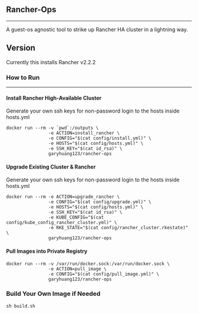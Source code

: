 ## Rancher-Ops
------------------------------------------------------------------------------
A guest-os agnostic tool to strike up Rancher HA cluster in a lightning way.

## Version
Currently this installs Rancher v2.2.2

### How to Run
---------------------------------------------

#### Install Rancher High-Available Cluster
Generate your own ssh keys for non-password login to the hosts inside hosts.yml
```
docker run --rm -v `pwd`:/outputs \
                -e ACTION=install_rancher \
                -e CONFIG="$(cat config/install.yml)" \
                -e HOSTS="$(cat config/hosts.yml)" \
                -e SSH_KEY="$(cat id_rsa)" \
                garyhuang123/rancher-ops
```
#### Upgrade Existing Cluster & Rancher
Generate your own ssh keys for non-password login to the hosts inside hosts.yml
```
docker run --rm -e ACTION=upgrade_rancher \
                -e CONFIG="$(cat config/upgrade.yml)" \
                -e HOSTS="$(cat config/hosts.yml)" \
                -e SSH_KEY="$(cat id_rsa)" \
                -e KUBE_CONFIG="$(cat config/kube_config_rancher_cluster.yml)" \
                -e RKE_STATE="$(cat config/rancher_cluster.rkestate)" \
                garyhuang123/rancher-ops
```
#### Pull Images into Private Registry

```
docker run --rm -v /var/run/docker.sock:/var/run/docker.sock \
                -e ACTION=pull_image \
                -e CONFIG="$(cat config/pull_image.yml)" \
                garyhuang123/rancher-ops
```
### Build Your Own Image if Needed
```
sh build.sh
```
